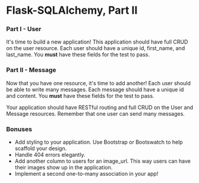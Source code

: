# Flask-SQLAlchemy, Part II

### Part I - User

It's time to build a new application! This application should have full CRUD on the user resource. Each user should have a unique id, first_name, and last_name. You **must** have these fields for the test to pass.

### Part II - Message

Now that you have one resource, it's time to add another! Each user should be able to write many messages. Each message should have a unique id and content. You **must** have these fields for the test to pass.

Your application should have RESTful routing and full CRUD on the User and Message resources. Remember that one user can send many messages. 

### Bonuses

- Add styling to your application. Use Bootstrap or Bootswatch to help scaffold your design.
- Handle 404 errors elegantly.
- Add another column to users for an image_url. This way users can have their images show up in the application.
- Implement a second one-to-many association in your app!